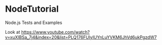 # NodeTutorial
Node.js Tests and Examples

Look at https://www.youtube.com/watch?v=xuXIBSa_7j4&index=20&list=PLQ176FUIyIUYnLuYVKM6JhVd6ukPgzdW7